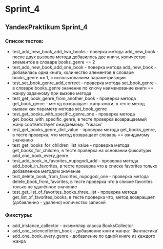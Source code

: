 # Sprint_4

## YandexPraktikum Sprint_4

### Список тестов:

- test_add_new_book_add_two_books - поверка метода add_new_book - после двух вызовов метода добавилось две книги, количество элементов в словаре books_genre == 2
- test_add_new_book_add_one_book - поверка метода add_new_book - добавилась одна книга, количество элементов в словаре books_genre == 1, с использованием параметризации
- test_set_book_genre_add_correct - проверка метода set_book_genre - в словаре books_genre значение по ключу наименование книги == жанру заданному при вызове метода
- test_get_book_genre_from_another_book - проверка метода get_book_genre - метод возвращает жанр книги, в тесте метод вызван как параметр метода set_book_genre
- test_get_books_with_specific_genre_one - проверка метода get_books_with_specific_genre, в тесте проверка возвращаемый жанр соответствует ожидаемому: 'Ужасы'
- test_get_books_genre_dict_value - проверка метода get_books_genre, в тесте проверка, что метод возвращает словарь == ожидамому значению
- test_get_books_for_children_list_value - проверка метода get_books_for_children, в тесте проверка на основании фикситуры add_one_book_every_genre
- test_add_book_in_favorites_nupogodi_add - проверка метода add_book_in_favorites, в тесте проверка что в списке favorites только добавленное методом значение
- test_delete_book_from_favorites_nupogodi_one - проверка метода delete_book_from_favorites, в тесте проверка что в списке favorites только не удалённое значение
- test_get_list_of_favorites_books_three_list - проверка метода get_list_of_favorites_books, в тесте проверка что, метод возвращает (добавленно - удалено) количество записей

### Фикстуры:

- add_instance_collector - экземпляр класса BooksCollector
- add_one_sciencefiction_book - добавление книги жанра: 'Фантастика'
- add_one_book_every_genre - добавление по одной книге из каждого жанра
